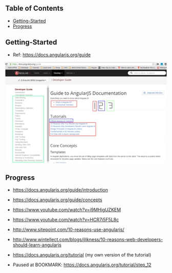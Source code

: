 Table of Contents
-----------------

- [Getting-Started](#getting-started)
- [Progress](#progress)

Getting-Started
---------------

- Ref: https://docs.angularjs.org/guide

![](scrsht_ng_guide.png?raw=true)


Progress
---------------

- https://docs.angularjs.org/guide/introduction
- https://docs.angularjs.org/guide/concepts

- https://www.youtube.com/watch?v=i9MHigUZKEM

- https://www.youtube.com/watch?v=HCR7i5F5L8c

- http://www.sitepoint.com/10-reasons-use-angularjs/

- http://www.wintellect.com/blogs/jlikness/10-reasons-web-developers-should-learn-angularjs

- https://docs.angularjs.org/tutorial (my own version of the tutorial)

- Paused at BOOKMARK: https://docs.angularjs.org/tutorial/step_12